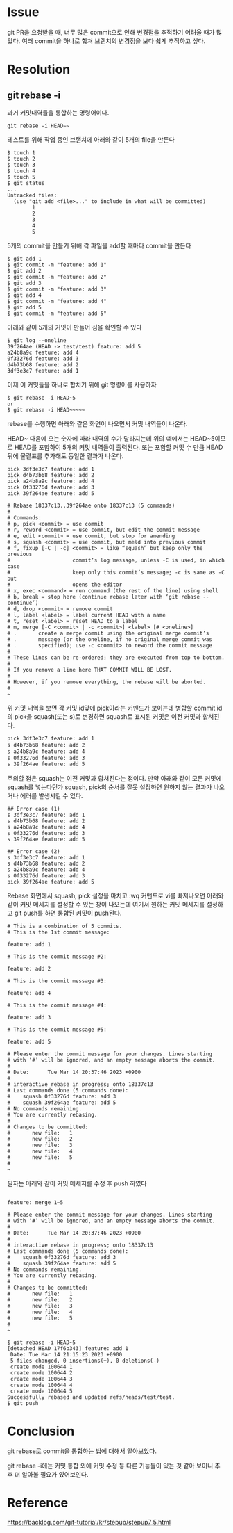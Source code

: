 # Issue
git PR을 요청받을 때, 너무 많은 commit으로 인해 변경점을 추적하기 어려울 때가 많았다.
여러 commit을 하나로 합쳐 브랜치의 변경점을 보다 쉽게 추적하고 싶다.

# Resolution

## git rebase -i 

과거 커밋내역들을 통합하는 명령어이다.

```
git rebase -i HEAD~~
```

테스트를 위해 작업 중인 브랜치에 아래와 같이 5개의 file을 만든다

```shell
$ touch 1
$ touch 2
$ touch 3
$ touch 4
$ touch 5
$ git status
...
Untracked files:
  (use "git add <file>..." to include in what will be committed)
        1
        2
        3
        4
        5
```

5개의 commit을 만들기 위해 각 파일을 add할 때마다 commit을 만든다

```shell
$ git add 1
$ git commit -m "feature: add 1"
$ git add 2
$ git commit -m "feature: add 2"
$ git add 3
$ git commit -m "feature: add 3"
$ git add 4
$ git commit -m "feature: add 4"
$ git add 5
$ git commit -m "feature: add 5"
```

아래와 같이 5개의 커밋이 만들어 짐을 확인할 수 있다

```shell
$ git log --oneline
39f264ae (HEAD -> test/test) feature: add 5
a24b8a9c feature: add 4
0f33276d feature: add 3
d4b73b68 feature: add 2
3df3e3c7 feature: add 1
```

이제 이 커밋들을 하나로 합치기 위해 git 명령어를 사용하자

```shell
$ git rebase -i HEAD~5
or 
$ git rebase -i HEAD~~~~~
```

rebase를 수행하면 아래와 같은 화면이 나오면서 커밋 내역들이 나온다.

HEAD~ 다음에 오는 숫자에 따라 내역의 수가 달라지는데 위의 예에서는 HEAD~5이므로 HEAD를 포함하여 5개의 커밋 내역들이 출력된다. 또는 포함할 커밋 수 만큼 HEAD뒤에 물결표를 추가해도 동일한 결과가 나온다. 

```shell
pick 3df3e3c7 feature: add 1
pick d4b73b68 feature: add 2
pick a24b8a9c feature: add 4
pick 0f33276d feature: add 3
pick 39f264ae feature: add 5

# Rebase 18337c13..39f264ae onto 18337c13 (5 commands)
#
# Commands:
# p, pick <commit> = use commit
# r, reword <commit> = use commit, but edit the commit message
# e, edit <commit> = use commit, but stop for amending
# s, squash <commit> = use commit, but meld into previous commit
# f, fixup [-C | -c] <commit> = like “squash” but keep only the previous
#                    commit’s log message, unless -C is used, in which case
#                    keep only this commit’s message; -c is same as -C but
#                    opens the editor
# x, exec <command> = run command (the rest of the line) using shell
# b, break = stop here (continue rebase later with ‘git rebase --continue’)
# d, drop <commit> = remove commit
# l, label <label> = label current HEAD with a name
# t, reset <label> = reset HEAD to a label
# m, merge [-C <commit> | -c <commit>] <label> [# <oneline>]
# .       create a merge commit using the original merge commit’s
# .       message (or the oneline, if no original merge commit was
# .       specified); use -c <commit> to reword the commit message
#
# These lines can be re-ordered; they are executed from top to bottom.
#
# If you remove a line here THAT COMMIT WILL BE LOST.
#
# However, if you remove everything, the rebase will be aborted.
#
~                                               
```

위 커밋 내역을 보면 각 커밋 id앞에 pick이라는 커맨드가 보이는데 병합할 commit id의 pick을 squash(또는 s)로 변경하면 squash로 표시된 커밋은 이전 커밋과 합쳐진다.

```sh
pick 3df3e3c7 feature: add 1
s d4b73b68 feature: add 2
s a24b8a9c feature: add 4
s 0f33276d feature: add 3
s 39f264ae feature: add 5
```

주의할 점은 squash는 이전 커밋과 합쳐진다는 점이다. 만약 아래와 같이 모든 커밋에 squash를 넣는다던가 squash, pick의 순서를 잘못 설정하면 원하지 않는 결과가 나오거나 에러를 발생시킬 수 있다.

```shell
## Error case (1)
s 3df3e3c7 feature: add 1
s d4b73b68 feature: add 2
s a24b8a9c feature: add 4
s 0f33276d feature: add 3
s 39f264ae feature: add 5
```

```shell
## Error case (2)
s 3df3e3c7 feature: add 1
s d4b73b68 feature: add 2
s a24b8a9c feature: add 4
s 0f33276d feature: add 3
pick 39f264ae feature: add 5
```

Rebase 화면에서 squash, pick 설정을 마치고 :wq 커맨드로 vi를 빠져나오면 아래와 같이 커밋 메세지를 설정할 수 있는 창이 나오는데 여기서 원하는 커밋 메세지를 설정하고 git push를 하면 통합된 커밋이 push된다.

```shell
# This is a combination of 5 commits.
# This is the 1st commit message:

feature: add 1

# This is the commit message #2:

feature: add 2

# This is the commit message #3:

feature: add 4

# This is the commit message #4:

feature: add 3

# This is the commit message #5:

feature: add 5

# Please enter the commit message for your changes. Lines starting
# with ‘#’ will be ignored, and an empty message aborts the commit.
#
# Date:      Tue Mar 14 20:37:46 2023 +0900
#
# interactive rebase in progress; onto 18337c13
# Last commands done (5 commands done):
#    squash 0f33276d feature: add 3
#    squash 39f264ae feature: add 5
# No commands remaining.
# You are currently rebasing.
#
# Changes to be committed:
#       new file:   1
#       new file:   2
#       new file:   3
#       new file:   4
#       new file:   5
#
~                             
```

필자는 아래와 같이 커밋 메세지를 수정 후 push 하였다

```shell

feature: merge 1~5

# Please enter the commit message for your changes. Lines starting
# with ‘#’ will be ignored, and an empty message aborts the commit.
#
# Date:      Tue Mar 14 20:37:46 2023 +0900
#
# interactive rebase in progress; onto 18337c13
# Last commands done (5 commands done):
#    squash 0f33276d feature: add 3
#    squash 39f264ae feature: add 5
# No commands remaining.
# You are currently rebasing.
#
# Changes to be committed:
#       new file:   1
#       new file:   2
#       new file:   3
#       new file:   4
#       new file:   5
#
~                 

```

```shell
$ git rebase -i HEAD~5
[detached HEAD 17f6b343] feature: add 1
 Date: Tue Mar 14 21:15:23 2023 +0900
 5 files changed, 0 insertions(+), 0 deletions(-)
 create mode 100644 1
 create mode 100644 2
 create mode 100644 3
 create mode 100644 4
 create mode 100644 5
Successfully rebased and updated refs/heads/test/test.
$ git push
```

# Conclusion
git rebase로 commit을 통합하는 법에 대해서 알아보았다.

git rebase -i에는 커밋 통합 외에 커밋 수정 등 다른 기능들이 있는 것 같아 보이니 추후 더 알아볼 필요가 있어보인다.


# Reference

https://backlog.com/git-tutorial/kr/stepup/stepup7_5.html

